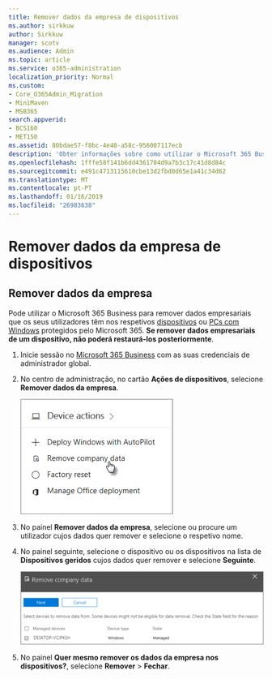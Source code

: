 ```yaml
---
title: Remover dados da empresa de dispositivos
ms.author: sirkkuw
author: Sirkkuw
manager: scotv
ms.audience: Admin
ms.topic: article
ms.service: o365-administration
localization_priority: Normal
ms.custom:
- Core_O365Admin_Migration
- MiniMaven
- MSB365
search.appverid:
- BCS160
- MET150
ms.assetid: 80bdae57-f8bc-4e40-a58c-956007117ecb
description: 'Obter informações sobre como utilizar o Microsoft 365 Business para remover dados da empresa a partir de dispositivos de utilizadores ou computadores com o Windows. '
ms.openlocfilehash: 1fffe58f141b6dd4361704d9a7b3c17c41d8d84c
ms.sourcegitcommit: e491c4713115610cbe13d2fbd0d65e1a41c34d62
ms.translationtype: MT
ms.contentlocale: pt-PT
ms.lasthandoff: 01/16/2019
ms.locfileid: "26983638"
---
```

# <a name="remove-company-data-from-devices"></a>Remover dados da empresa de dispositivos

## <a name="remove-company-data"></a>Remover dados da empresa

Pode utilizar o Microsoft 365 Business para remover dados empresariais que os seus utilizadores têm nos respetivos [dispositivos](app-protection-settings-for-android-and-ios.md) ou [PCs com Windows](protection-settings-for-windows-10-devices.md) protegidos pelo Microsoft 365. **Se remover dados empresariais de um dispositivo, não poderá restaurá-los posteriormente**. 
  
1. Inicie sessão no [Microsoft 365 Business](https://portal.office.com) com as suas credenciais de administrador global. 
    
2. No centro de administração, no cartão **Ações de dispositivos**, selecione **Remover dados da empresa**.
    
    ![On the Devices card, choose Remove company data](media/b6fcf74b-0d7d-4e1a-894f-40f9d4a215b8.png)
  
3. No painel **Remover dados da empresa**, selecione ou procure um utilizador cujos dados quer remover e selecione o respetivo nome. 
    
4. No painel seguinte, selecione o dispositivo ou os dispositivos na lista de **Dispositivos geridos** cujos dados quer remover e selecione **Seguinte**. 
    
    ![On the remove comapany data pane, select the device from which you want to remove the data.](media/f3725ff9-ebdb-4c13-9523-b2df362640cf.png)
  
5. No painel **Quer mesmo remover os dados da empresa nos dispositivos?**, selecione **Remover** \> **Fechar**.
    


